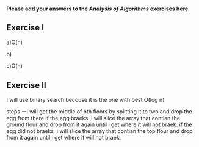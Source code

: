 #### Please add your answers to the **_Analysis of Algorithms_** exercises here.

## Exercise I

a)O(n)

b)

c)O(n)

## Exercise II

I will use binary search becouse it is the one with best O(log n)

steps
--I will get the middle of nth floors by splitting it to two and drop the egg from there
if the egg braeks ,i will slice the array that contian the ground flour and drop from it again until i get where it will not braek.
if the egg did not braeks ,i will slice the array that contian the top flour and drop from it again until i get where it will not braek.
